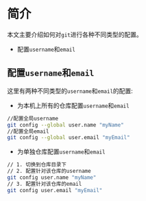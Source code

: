 # 简介

本文主要介绍如何对`git`进行各种不同类型的配置。

* 配置`username`和`email`


## 配置`username`和`email`

这里有两种不同类型的`username`和`email`的配置:

* 为本机上所有的仓库配置`username`和`email`

```sh
//配置全局username
git config --global user.name "myName"
//配置全局email
git config --global user.email "myEmail"
```

* 为单独仓库配置`username`和`email`

```sh
// 1. 切换到仓库目录下
// 2. 配置针对该仓库的username
git config user.name "myName"
// 3. 配置针对该仓库的email
git config user.email "myEmail"
```
